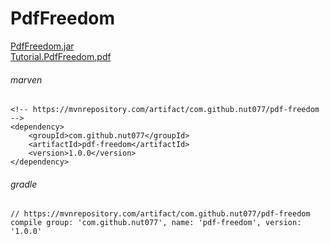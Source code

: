 # PdfFreedom
[PdfFreedom.jar](https://github.com/nut077/ExcelFreedom/files/1987500/PdfFreedom.zip)
<br>
[Tutorial.PdfFreedom.pdf](https://github.com/nut077/ExcelFreedom/files/1987501/Tutorial.PdfFreedom.pdf)

###### marven
```
<!-- https://mvnrepository.com/artifact/com.github.nut077/pdf-freedom -->
<dependency>
    <groupId>com.github.nut077</groupId>
    <artifactId>pdf-freedom</artifactId>
    <version>1.0.0</version>
</dependency>
```

###### gradle
```
// https://mvnrepository.com/artifact/com.github.nut077/pdf-freedom
compile group: 'com.github.nut077', name: 'pdf-freedom', version: '1.0.0'
```
